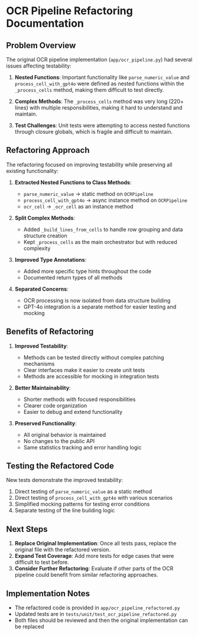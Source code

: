 # OCR Pipeline Refactoring Documentation

## Problem Overview

The original OCR pipeline implementation (`app/ocr_pipeline.py`) had several issues affecting testability:

1. **Nested Functions**: Important functionality like `parse_numeric_value` and `process_cell_with_gpt4o` were defined as nested functions within the `_process_cells` method, making them difficult to test directly.

2. **Complex Methods**: The `_process_cells` method was very long (220+ lines) with multiple responsibilities, making it hard to understand and maintain.

3. **Test Challenges**: Unit tests were attempting to access nested functions through closure globals, which is fragile and difficult to maintain.

## Refactoring Approach

The refactoring focused on improving testability while preserving all existing functionality:

1. **Extracted Nested Functions to Class Methods**:
   - `parse_numeric_value` → static method on `OCRPipeline`
   - `process_cell_with_gpt4o` → async instance method on `OCRPipeline`
   - `ocr_cell` → `_ocr_cell` as an instance method

2. **Split Complex Methods**:
   - Added `_build_lines_from_cells` to handle row grouping and data structure creation
   - Kept `_process_cells` as the main orchestrator but with reduced complexity

3. **Improved Type Annotations**:
   - Added more specific type hints throughout the code
   - Documented return types of all methods

4. **Separated Concerns**:
   - OCR processing is now isolated from data structure building
   - GPT-4o integration is a separate method for easier testing and mocking

## Benefits of Refactoring

1. **Improved Testability**:
   - Methods can be tested directly without complex patching mechanisms
   - Clear interfaces make it easier to create unit tests
   - Methods are accessible for mocking in integration tests

2. **Better Maintainability**:
   - Shorter methods with focused responsibilities
   - Clearer code organization
   - Easier to debug and extend functionality

3. **Preserved Functionality**:
   - All original behavior is maintained
   - No changes to the public API
   - Same statistics tracking and error handling logic

## Testing the Refactored Code

New tests demonstrate the improved testability:

1. Direct testing of `parse_numeric_value` as a static method
2. Direct testing of `process_cell_with_gpt4o` with various scenarios
3. Simplified mocking patterns for testing error conditions
4. Separate testing of the line building logic

## Next Steps

1. **Replace Original Implementation**: Once all tests pass, replace the original file with the refactored version.
2. **Expand Test Coverage**: Add more tests for edge cases that were difficult to test before.
3. **Consider Further Refactoring**: Evaluate if other parts of the OCR pipeline could benefit from similar refactoring approaches.

## Implementation Notes

- The refactored code is provided in `app/ocr_pipeline_refactored.py`
- Updated tests are in `tests/unit/test_ocr_pipeline_refactored.py`
- Both files should be reviewed and then the original implementation can be replaced